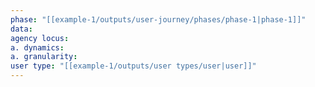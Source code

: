 ```yaml
---
phase: "[[example-1/outputs/user-journey/phases/phase-1|phase-1]]"
data:
agency locus:
a. dynamics:
a. granularity:
user type: "[[example-1/outputs/user types/user|user]]"
---
```

